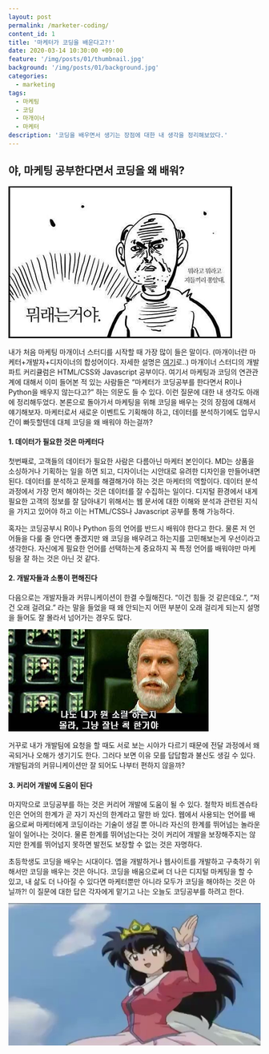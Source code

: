 ```yaml
---
layout: post
permalink: /marketer-coding/
content_id: 1
title: '마케터가 코딩을 배운다고?!'
date: 2020-03-14 10:30:00 +09:00
feature: '/img/posts/01/thumbnail.jpg'
background: '/img/posts/01/background.jpg'
categories:
  - marketing
tags:
  - 마케팅
  - 코딩
  - 마개이너
  - 마케터
description: '코딩을 배우면서 생기는 장점에 대한 내 생각을 정리해보았다.'
---
```




## 야, 마케팅 공부한다면서 코딩을 왜 배워?

![코딩이미지](/img/posts/01/01.jpg)

내가 처음 마케팅 마개이너 스터디를 시작할 때 가장 많이 들은 말이다. (마개이너란 마케터+개발자+디자이너의 합성어이다. 자세한 설명은 [여기](https://ogaeng.com/introduce-mgin/)로..) 마개이너 스터디의 개발파트 커리큘럼은 HTML/CSS와 Javascript 공부이다. 여기서 마케팅과 코딩의 연관관계에 대해서 이미 들어본 적 있는 사람들은 “마케터가 코딩공부를 한다면서 R이나 Python을 배우지 않는다고?” 하는 의문도 들 수 있다. 이런 질문에 대한 내 생각도 아래에 정리해두었다. 본론으로 돌아가서 마케팅을 위해 코딩을 배우는 것의 장점에 대해서 얘기해보자. 마케터로서 새로운 이벤트도 기획해야 하고, 데이터를 분석하기에도 업무시간이 빠듯할텐데 대체 코딩을 왜 배워야 하는걸까?

#### 1. 데이터가 필요한 것은 마케터다

첫번째로, 고객들의 데이터가 필요한 사람은 다름아닌 마케터 본인이다. MD는 상품을 소싱하거나 기획하는 일을 하면 되고, 디자이너는 시안대로 유려한 디자인을 만들어내면 된다. 데이터를 분석하고 문제를 해결해가야 하는 것은 마케터의 역할이다. 데이터 분석 과정에서 가장 먼저 해야하는 것은 데이터를 잘 수집하는 일이다. 디지털 환경에서 내게 필요한 고객의 정보를 잘 담아내기 위해서는 웹 문서에 대한 이해와 분석과 관련된 지식을 가지고 있어야 하고 이는 HTML/CSS나 Javascript 공부를 통해 가능하다.

혹자는 코딩공부시 R이나 Python 등의 언어를 반드시 배워야 한다고 한다. 물론 저 언어들을 다룰 줄 안다면 좋겠지만 왜 코딩을 배우려고 하는지를 고민해보는게 우선이라고 생각한다. 자신에게 필요한 언어를 선택하는게 중요하지 꼭 특정 언어를 배워야만 마케팅을 잘 하는 것은 아닌 것 같다. 

#### 2. 개발자들과 소통이 편해진다

다음으로는 개발자들과 커뮤니케이션이 한결 수월해진다. “이건 힘들 것 같은데요.”, “저건 오래 걸려요.” 라는 말을 들었을 때 왜 안되는지 어떤 부분이 오래 걸리게 되는지 설명을 들어도 잘 몰라서 넘어가는 경우도 많다. 

![코딩이미지](/img/posts/01/02.jpg)

거꾸로 내가 개발팀에 요청을 할 때도 서로 보는 시야가 다르기 때문에 전달 과정에서 왜곡되거나 오해가 생기기도 한다. 그러다 보면 이유 모를 답답함과 불신도 생길 수 있다. 개발팀과의 커뮤니케이션만 잘 되어도 나부터 편하지 않을까?

#### 3. 커리어 개발에 도움이 된다

마지막으로 코딩공부를 하는 것은 커리어 개발에 도움이 될 수 있다. 철학자 비트겐슈타인은 언어의 한계가 곧 자기 자신의 한계라고 말한 바 있다. 웹에서 사용되는 언어를 배움으로써 마케터에게 코딩이라는 기술이 생길 뿐 아니라 자신의 한계를 뛰어넘는 놀라운 일이 일어나는 것이다. 물론 한계를 뛰어넘는다는 것이 커리어 개발을 보장해주지는 않지만 한계를 뛰어넘지 못하면 발전도 보장할 수 없는 것은 자명하다.

초등학생도 코딩을 배우는 시대이다. 앱을 개발하거나 웹사이트를 개발하고 구축하기 위해서만 코딩을 배우는 것은 아니다. 코딩을 배움으로써 더 나은 디지털 마케팅을 할 수 있고, 내 삶도 더 나아질 수 있다면 마케터뿐만 아니라 모두가 코딩을 해야하는 것은 아닐까?! 이 질문에 대한 답은 각자에게 맡기고 나는 오늘도 코딩공부를 하려고 한다.

![코딩이미지](/img/posts/01/03.jpg)